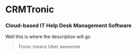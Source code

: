# CRMTronic
### Cloud-based IT Help Desk Management Software
Well this is where the description will go

>Tronic means Uber awesome

